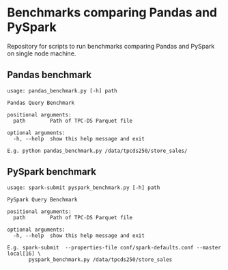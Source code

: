 Benchmarks comparing Pandas and PySpark
========================================

Repository for scripts to run benchmarks comparing Pandas and PySpark on single node machine.

## Pandas benchmark
```
usage: pandas_benchmark.py [-h] path

Pandas Query Benchmark

positional arguments:
  path        Path of TPC-DS Parquet file

optional arguments:
  -h, --help  show this help message and exit

E.g. python pandas_benchmark.py /data/tpcds250/store_sales/
```

## PySpark benchmark
```
usage: spark-submit pyspark_benchmark.py [-h] path

PySpark Query Benchmark

positional arguments:
  path        Path of TPC-DS Parquet file

optional arguments:
  -h, --help  show this help message and exit

E.g. spark-submit  --properties-file conf/spark-defaults.conf --master local[16] \
       pyspark_benchmark.py /data/tpcds250/store_sales
```
